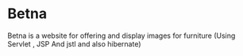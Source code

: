 # Betna
Betna is a website for offering and display images for furniture
(Using Servlet , JSP And jstl and also hibernate)